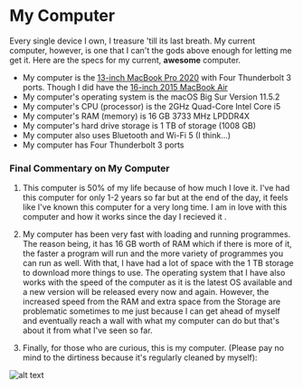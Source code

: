 # My Computer
Every single device I own, I treasure 'till its last breath. My current computer, however, is one that I can't the gods above enough for letting me get it. Here are the specs for my current, **awesome** computer.

- My computer is the [13-inch MacBook Pro 2020](https://www.apple.com/macbook-pro-16/) with Four Thunderbolt 3 ports. Though I did have the [16-inch 2015 MacBook Air](https://support.apple.com/kb/SP714?locale=en_US)
- My computer's operating system is the macOS Big Sur Version 11.5.2
- My computer's CPU (processor) is the 2GHz Quad-Core Intel Core i5
- My computer's RAM (memory) is 16 GB 3733 MHz LPDDR4X
- My computer's hard drive storage is 1 TB of storage (1008 GB)
- My computer also uses Bluetooth and Wi-Fi 5 (I think...)
- My computer has Four Thunderbolt 3 ports
### Final Commentary on My Computer
1. This computer is 50% of my life because of how much I love it. I've had this computer for only 1-2 years so far but at the end of the day, it feels like I've known this computer for a very long time. I am in love with this computer and how it works since the day I recieved it .

2. My computer has been very fast with loading and running programmes. The reason being, it has 16 GB worth of RAM which if there is more of it, the faster a program will run and the more variety of programmes you can run as well. With that, I have had a lot of space with the 1 TB storage to download more things to use. The operating system that I have also works with the speed of the computer as it is the latest OS available and a new version will be released every now and again. However, the increased speed from the RAM and extra space from the Storage are problematic sometimes to me just because I can get ahead of myself and eventually reach a wall with what my computer can do but that's about it from what I've seen so far.

3.  Finally, for those who are curious, this is my computer. (Please pay no mind to the dirtiness because it's regularly cleaned by myself): 


![alt text](https://ibb.co/ZYwfYrJ)
